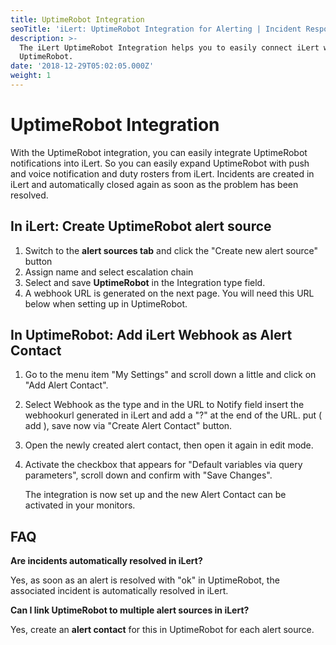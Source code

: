 ```yaml
---
title: UptimeRobot Integration
seoTitle: 'iLert: UptimeRobot Integration for Alerting | Incident Response | Uptime'
description: >-
  The iLert UptimeRobot Integration helps you to easily connect iLert with
  UptimeRobot.
date: '2018-12-29T05:02:05.000Z'
weight: 1
---
```


# UptimeRobot Integration

With the UptimeRobot integration, you can easily integrate UptimeRobot notifications into iLert. So you can easily expand UptimeRobot with push and voice notification and duty rosters from iLert. Incidents are created in iLert and automatically closed again as soon as the problem has been resolved.

## In iLert: Create UptimeRobot alert source <a id="alert-source"></a>

1. Switch to the **alert sources tab** and click the "Create new alert source" button
2. Assign name and select escalation chain
3. Select and save **UptimeRobot** in the Integration type field.
4. A webhook URL is generated on the next page. You will need this URL below when setting up in UptimeRobot.

## In UptimeRobot: Add iLert Webhook as Alert Contact <a id="add-webhook"></a>

1. Go to the menu item "My Settings" and scroll down a little and click on "Add Alert Contact".
2. Select Webhook as the type and in the URL to Notify field insert the webhookurl generated in iLert and add a "?" at the end of the URL. put \( add \), save now via "Create Alert Contact" button.
3. Open the newly created alert contact, then open it again in edit mode.
4. Activate the checkbox that appears for "Default variables via query parameters", scroll down and confirm with "Save Changes".

   The integration is now set up and the new Alert Contact can be activated in your monitors.

## FAQ <a id="faq"></a>

**Are incidents automatically resolved in iLert?**

Yes, as soon as an alert is resolved with "ok" in UptimeRobot, the associated incident is automatically resolved in iLert.

**Can I link UptimeRobot to multiple alert sources in iLert?**

Yes, create an **alert contact** for this in UptimeRobot for each alert source.


